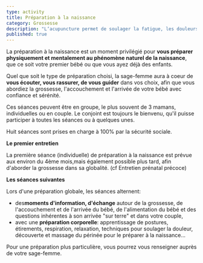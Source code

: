 ```yaml
---
type: activity
title: Préparation à la naissance
category: Grossesse
description: "L‘acupuncture permet de soulager la fatigue, les douleurs, les troubles digestifs les troubles circulatoires et l'insomnie au cours de la grossesse."
published: true
---
```




La préparation à la naissance est un moment privilégié pour **vous préparer physiquement et mentalement au phénomène naturel de la naissance**, que ce soit votre premier bébé ou que vous ayez déjà des enfants.

Quel que soit le type de préparation choisi, la sage-femme aura à coeur de **vous écouter, vous rassurer, de vous guider** dans vos choix, afin que vous abordiez la grossesse, l'accouchement et l'arrivée de votre bébé avec confiance et sérénité.

Ces séances peuvent être en groupe, le plus souvent de 3 mamans, individuelles ou en couple. Le conjoint est toujours le bienvenu, qu'il puisse participer à toutes les séances ou à quelques unes.

Huit séances sont prises en charge à 100% par la sécurité sociale.

**Le premier entretien**

La première séance (individuelle) de préparation à la naissance est prévue aux environ du 4ème mois,mais également possible plus tard, afin d'aborder la grossesse dans sa globalité. (cf Entretien prénatal précoce)

**Les séances suivantes**

Lors d'une préparation globale, les séances alternent:

- des**moments d'information, d'échange** autour de la grossesse, de l'accouchement et de l'arrivée du bébé, de l'alimentation du bébé et des questions inhérentes à son arrivée "sur terre" et dans votre couple,
- avec une **préparation corporelle**: apprentissage de postures, étirements, respiration, relaxation, techniques pour soulager la douleur, découverte et massage du périnée pour le préparer à la naissance...

Pour une préparation plus particulière, vous pourrez vous renseigner auprès de votre sage-femme.​

